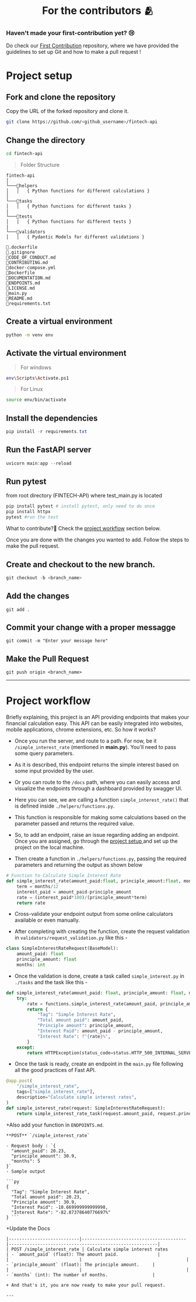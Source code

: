 <h1 align=center> For the contributors 🫂 </h1>

### Haven't made your first-contribution yet? 😢
Do check our [First Contribution](https://github.com/Clueless-Community/first-contribution) repository, where we have provided the guidelines to set up Git and how to make a pull request !

# Project setup
## Fork and clone the repository
Copy the URL of the forked repository and clone it.
```bash
git clone https://github.com/<github_username>/fintech-api
```

## Change the directory
```bash
cd fintech-api
```

> Folder Structure
```
fintech-api
│
└───📂helpers
│   │   { Python functions for different calculations }
│
└───📂tasks
│   │   { Python functions for different tasks }
|
└───📂tests
│   |   { Python functions for different tests }
|
└───📂validators
│   │   { Pydantic Models for different validations }

📄.dockerfile
📄.gitignore
📄CODE_OF_CONDUCT.md
📄CONTRIBUTING.md
📄docker-compose.yml
📄Dockerfile
📄DOCUMENTATION.md
📄ENDPOINTS.md
📄LICENSE.md
📄main.py
📄README.md
📄requirements.txt
```


## Create a virtual environment
```bash
python -m venv env
```
## Activate the virtual environment
> For windows
```bash
env\Scripts\Activate.ps1
```
> For Linux
```bash
source env/bin/activate
```

## Install the dependencies
```powershell
pip install -r requirements.txt
```

## Run the FastAPI server
```powershell
uvicorn main:app --reload
```

## Run pytest
from root directory (FINTECH-API) where test_main.py is located
```powershell
pip install pytest # install pytest, only need to do once
pip install httpx
pytest #run the test
```

What to contribute?👀
Check the [project workflow](https://github.com/Clueless-Community/fintech-api/blob/main/CONTRIBUTING.md#project-workflow) section below.

Once you are done with the changes you wanted to add. Follow the steps to make the pull request.
## Create and checkout to the new branch.
```powershell
git checkout -b <branch_name>
```
## Add the changes
```
git add .
```

## Commit your change with a proper messagge
```
git commit -m "Enter your message here"
```

## Make the Pull Request
```
git push origin <branch_name>
```
---

# Project workflow
Briefly explaining, this project is an API providing endpoints that makes your financial calculation easy. This API can be easily integrated into websites, mobile applications, chrome extensions, etc. So how it works?

+ Once you run the server, and route to a path. For now, be it `/simple_interest_rate` (mentioned in **main.py**). You'll need to pass some query parameters.

+ As it is described, this endpoint returns the simple interest based on some input provided by the user.

+ Or you can route to the `/docs` path, where you can easily access and visualize the endpoints through a dashboard provided by swagger UI.

+ Here you can see, we are calling a function `simple_interest_rate()` that is defined inside `./helpers/functions.py`.
+ This function is responsible for making some calculations based on the parameter passed and returns the required value.

+ So, to add an endpoint, raise an issue regarding adding an endpoint. Once you are assigned, go through the [project setup ](https://github.com/Clueless-Community/fintech-api/blob/main/CONTRIBUTING.md#project-setup) and set up the project on the local machine.

+ Then create a function in `./helpers/functions.py`, passing the required parameters and returning the output as shown below
```python
# Function to Calculate Simple Interest Rate
def simple_interest_rate(amount_paid:float, principle_amount:float, months:int):
    term = months/12
    interest_paid = amount_paid-principle_amount
    rate = (interest_paid*100)/(principle_amount*term)
    return rate
```
+ Cross-validate your endpoint output from some online calculators available or even manually.

+ After completing with creating the function, create the request validation in `validators/request_validation.py` like this -

```python
class SimpleInterestRateRequest(BaseModel):
    amount_paid: float
    principle_amount: float
    months: int
```

+ Once the validation is done, create a task called `simple_interest.py` in `./tasks` and the task like this -

```python
def simple_interest_rate(amount_paid: float, principle_amount: float, months: int):
    try:
        rate = functions.simple_interest_rate(amount_paid, principle_amount, months)
        return {
            "Tag": "Simple Interest Rate",
            "Total amount paid": amount_paid,
            "Principle amount": principle_amount,
            "Interest Paid": amount_paid - principle_amount,
            "Interest Rate": f"{rate}%",
        }
    except:
        return HTTPException(status_code=status.HTTP_500_INTERNAL_SERVER_ERROR)
```

+ Once the task is ready, create an endpoint in the `main.py` file following all the good practices of Fast API.

```python
@app.post(
    "/simple_interest_rate",
    tags=["simple_interest_rate"],
    description="Calculate simple interest rates",
)
def simple_interest_rate(request: SimpleInterestRateRequest):
    return simple_interest_rate_task(request.amount_paid, request.principle_amount, request.months)
```

+Also add your function in `ENDPOINTS.md`.
```
**POST** `/simple_interest_rate`

- Request body : `{
  "amount_paid": 20.23,
  "principle_amount": 30.9,
  "months": 5
}`
- Sample output

```py
{
  "Tag": "Simple Interest Rate",
  "Total amount paid": 20.23,
  "Principle amount": 30.9,
  "Interest Paid": -10.669999999999998,
  "Interest Rate": "-82.87378640776697%"
} ```
```
+Update the Docs
```
|---------------------------|----------------------------------------|---------------------------------------------------------|
| POST /simple_interest_rate | Calculate simple interest rates        | - `amount_paid` (float): The amount paid.               |
|                           |                                        | - `principle_amount` (float): The principle amount.     |
|                           |                                        | - `months` (int): The number of months.                 |
```
```
+ And that's it, you are now ready to make your pull request.

---

